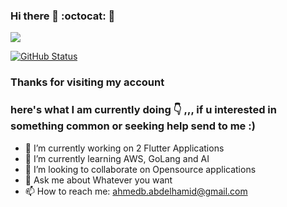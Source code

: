 ### Hi there 👋 :octocat: :whale:

![](https://komarev.com/ghpvc/?username=your-github-ahmed-bahaa)


[![GitHub Status](https://github-readme-stats.vercel.app/api?username=ahmed-bahaa&&show_icons=true&theme=tokyonight)](https://maxbase.org)

### Thanks for visiting my account
### here's what I am currently doing :point_down: ,,, if u interested in something common or seeking help send to me :) 
- 🔭 I’m currently working on 2 Flutter Applications
- 🌱 I’m currently learning AWS, GoLang and AI
- 👯 I’m looking to collaborate on Opensource applications
- 💬 Ask me about Whatever you want 
- 📫 How to reach me: ahmedb.abdelhamid@gmail.com

